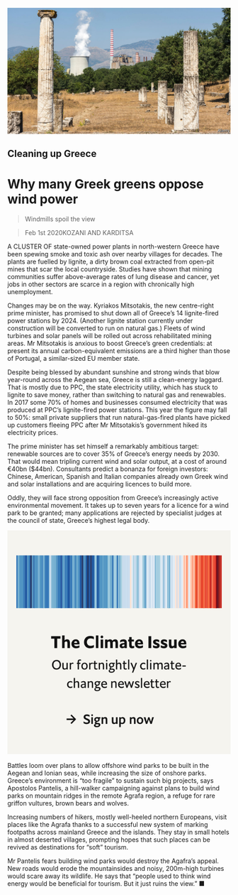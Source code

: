 ![](./images/20200201_EUP505.jpg)

## Cleaning up Greece

# Why many Greek greens oppose wind power

> Windmills spoil the view

> Feb 1st 2020KOZANI AND KARDITSA

A  CLUSTER OF state-owned power plants in north-western Greece have been spewing smoke and toxic ash over nearby villages for decades. The plants are fuelled by lignite, a dirty brown coal extracted from open-pit mines that scar the local countryside. Studies have shown that mining communities suffer above-average rates of lung disease and cancer, yet jobs in other sectors are scarce in a region with chronically high unemployment.

Changes may be on the way. Kyriakos Mitsotakis, the new centre-right prime minister, has promised to shut down all of Greece’s 14 lignite-fired power stations by 2024. (Another lignite station currently under construction will be converted to run on natural gas.) Fleets of wind turbines and solar panels will be rolled out across rehabilitated mining areas. Mr Mitsotakis is anxious to boost Greece’s green credentials: at present its annual carbon-equivalent emissions are a third higher than those of Portugal, a similar-sized EU member state.

Despite being blessed by abundant sunshine and strong winds that blow year-round across the Aegean sea, Greece is still a clean-energy laggard. That is mostly due to PPC, the state electricity utility, which has stuck to lignite to save money, rather than switching to natural gas and renewables. In 2017 some 70% of homes and businesses consumed electricity that was produced at PPC’s lignite-fired power stations. This year the figure may fall to 50%: small private suppliers that run natural-gas-fired plants have picked up customers fleeing PPC after Mr Mitsotakis’s government hiked its electricity prices.

The prime minister has set himself a remarkably ambitious target: renewable sources are to cover 35% of Greece’s energy needs by 2030. That would mean tripling current wind and solar output, at a cost of around €40bn ($44bn). Consultants predict a bonanza for foreign investors: Chinese, American, Spanish and Italian companies already own Greek wind and solar installations and are acquiring licences to build more.

Oddly, they will face strong opposition from Greece’s increasingly active environmental movement. It takes up to seven years for a licence for a wind park to be granted; many applications are rejected by specialist judges at the council of state, Greece’s highest legal body.

[](https://www.economist.com//theclimateissue/)

![](./images/article_call-to-action_-_the_climate_issue2x_4.png)

Battles loom over plans to allow offshore wind parks to be built in the Aegean and Ionian seas, while increasing the size of onshore parks. Greece’s environment is “too fragile” to sustain such big projects, says Apostolos Pantelis, a hill-walker campaigning against plans to build wind parks on mountain ridges in the remote Agrafa region, a refuge for rare griffon vultures, brown bears and wolves.

Increasing numbers of hikers, mostly well-heeled northern Europeans, visit places like the Agrafa thanks to a successful new system of marking footpaths across mainland Greece and the islands. They stay in small hotels in almost deserted villages, prompting hopes that such places can be revived as destinations for “soft” tourism.

Mr Pantelis fears building wind parks would destroy the Agafra’s appeal. New roads would erode the mountainsides and noisy, 200m-high turbines would scare away its wildlife. He says that “people used to think wind energy would be beneficial for tourism. But it just ruins the view.” ■